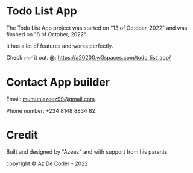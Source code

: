 # Todo List App
The Todo List App project was started on "13 of October, 2022" and was finshed on "8 of October, 2022". 

It has a lot of features and works perfectly. 

Check ✅✅ it out.
@: https://a20200.w3spaces.com/todo_list_app/

# Contact App builder
Email: mumuniazeez99@gmail.com.

Phone number: +234 8148 8834 82.

# Credit
Built and designed by "Azeez" and with support from his parents.

copyright © Az De Coder - 2022